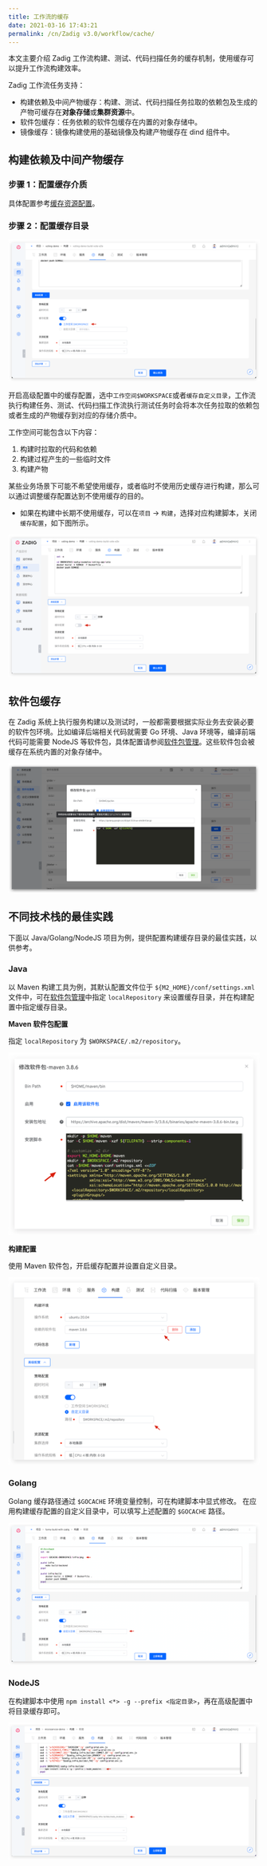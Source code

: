```yaml
---
title: 工作流的缓存
date: 2021-03-16 17:43:21
permalink: /cn/Zadig v3.0/workflow/cache/
---
```

本文主要介绍 Zadig 工作流构建、测试、代码扫描任务的缓存机制，使用缓存可以提升工作流构建效率。

Zadig 工作流任务支持：
- 构建依赖及中间产物缓存：构建、测试、代码扫描任务拉取的依赖包及生成的产物可缓存在**对象存储**或**集群资源**中。
- 软件包缓存：任务依赖的软件包缓存在内置的对象存储中。
- 镜像缓存：镜像构建使用的基础镜像及构建产物缓存在 dind 组件中。

## 构建依赖及中间产物缓存

### 步骤 1：配置缓存介质

具体配置参考[缓存资源配置](/cn/Zadig%20v3.0/pages/cluster_manage/#缓存资源配置)。

### 步骤 2：配置缓存目录

![工作流的缓存](../../../../_images/workflow_cache_1_1.png)

开启高级配置中的缓存配置，选中`工作空间$WORKSPACE`或者`缓存自定义目录`，工作流执行构建任务、测试、代码扫描工作流执行测试任务时会将本次任务拉取的依赖包或者生成的产物缓存到对应的存储介质中。

工作空间可能包含以下内容：
1. 构建时拉取的代码和依赖
2. 构建过程产生的一些临时文件
3. 构建产物

某些业务场景下可能不希望使用缓存，或者临时不使用历史缓存进行构建，那么可以通过调整缓存配置达到不使用缓存的目的。

* 如果在构建中长期不使用缓存，可以在`项目` -> `构建`，选择对应构建脚本，关闭 `缓存配置`，如下图所示。

![关闭使用工作空间缓存](../../../../_images/workflow_cache_2.png)

## 软件包缓存

在 Zadig 系统上执行服务构建以及测试时，一般都需要根据实际业务去安装必要的软件包环境。比如编译后端相关代码就需要 Go 环境、Java 环境等，编译前端代码可能需要 NodeJS 等软件包，具体配置请参阅[软件包管理](/cn/Zadig%20v3.0/settings/app/)。这些软件包会被缓存在系统内置的对象存储中。

![软件包缓存](../../../../_images/workflow_cache_5_220.png)

## 不同技术栈的最佳实践

下面以 Java/Golang/NodeJS 项目为例，提供配置构建缓存目录的最佳实践，以供参考。

### Java
以 Maven 构建工具为例，其默认配置文件位于 `${M2_HOME}/conf/settings.xml` 文件中，可在[软件包管理](/cn/Zadig%20v3.0/settings/app/)中指定 `localRepository` 来设置缓存目录，并在构建配置中指定缓存目录。

**Maven 软件包配置**

指定 `localRepository` 为 `$WORKSPACE/.m2/repository`。

![Maven 缓存](../../../../_images/maven_cache_demo.png)

**构建配置**

使用 Maven 软件包，开启缓存配置并设置自定义目录。

![缓存自定义目录](../../../../_images/build_cache_config_1.png)

### Golang

Golang 缓存路径通过 `$GOCACHE` 环境变量控制，可在构建脚本中显式修改。
在应用构建缓存配置的自定义目录中，可以填写上述配置的 `$GOCACHE` 路径。

![缓存自定义目录](../../../../_images/build_cache_config_2.png)

### NodeJS

在构建脚本中使用 `npm install <*> -g --prefix <指定目录>`，再在高级配置中将目录缓存即可。

![缓存自定义目录](../../../../_images/build_cache_config_3.png)
